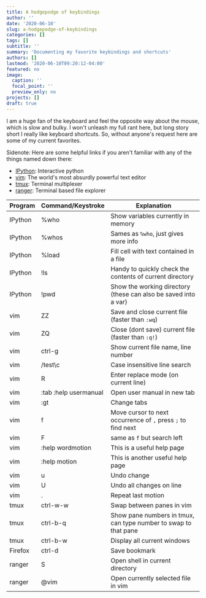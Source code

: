 ```yaml
---
title: A hodgepodge of keybindings
author: ''
date: '2020-06-10'
slug: a-hodgepodge-of-keybindings
categories: []
tags: []
subtitle: ''
summary: 'Documenting my favorite keybindings and shortcuts'
authors: []
lastmod: '2020-06-10T09:20:12-04:00'
featured: no
image:
  caption: ''
  focal_point: ''
  preview_only: no
projects: []
draft: true
---
```


I am a huge fan of the keyboard and feel the opposite way about the mouse, which is slow and bulky. I won't unleash my full rant here, but long story short I really like keyboard shortcuts. So, without anyone's request here are some of my current favorites.

Sidenote: Here are some helpful links if you aren't familiar with any of the things named down there:

- [IPython](https://ipython.org/): Interactive python
- [vim](https://www.vim.org/): The world's most absurdly powerful text editor
- [tmux](https://github.com/tmux/tmux/wiki): Terminal multiplexer
- [ranger](https://github.com/ranger/ranger): Terminal based file explorer


| Program | Command/Keystroke  | Explanation                                           | 
|---------|----------|-----------------------------------------------------------------|
| IPython | %who     | Show variables currently in memory                              |
| IPython | %whos    | Sames as `%who`, just gives more info                           |
| IPython | %load    | Fill cell with text contained in a file                         |
| IPython | !ls      | Handy to quickly check the contents of current directory        |
| IPython | !pwd     | Show the working directory (these can also be saved into a var) |
| vim     | ZZ       | Save and close current file (faster than `:wq`)                 |
| vim     | ZQ       | Close (dont save) current file (faster than `:q!`)              |
| vim     | ctrl-g   | Show current file name, line number                             |
| vim     | /test\c  | Case insensitive line search                                    |
| vim     | R        | Enter replace mode (on current line)                            |
| vim     | :tab :help usermanual  |  Open user manual in new tab                      |
| vim     | :gt      | Change tabs                                                     |
| vim     | f        | Move cursor to next occurrence of `,` press `;` to find next    |
| vim     | F        | same as `f` but search left                                     |
| vim     | :help wordmotion  | This is a useful help page                             |
| vim     | :help motion |      This is another useful help page                       |
| vim     | u        | Undo change                                                     |
| vim     | U        | Undo all changes on line                                        |
| vim     | .        | Repeat last motion                                              |
| tmux    | ctrl-w-w | Swap between panes in vim                                       |
| tmux    | ctrl-b-q | Show pane numbers in tmux, can type number to swap to that pane |
| tmux    | ctrl-b-w | Display all current windows                                     |
| Firefox | ctrl-d   | Save bookmark                                                   |
| ranger  | S        | Open shell in current directory                                 |
| ranger  | @vim     | Open currently selected file in vim                             |

